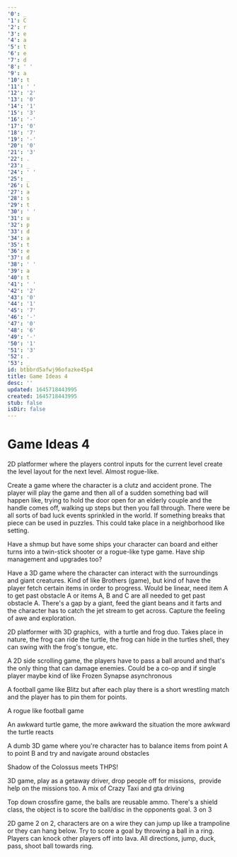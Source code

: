 ```yaml
---
'0': _
'1': C
'2': r
'3': e
'4': a
'5': t
'6': e
'7': d
'8': ' '
'9': a
'10': t
'11': ' '
'12': '2'
'13': '0'
'14': '1'
'15': '3'
'16': '-'
'17': '0'
'18': '7'
'19': '-'
'20': '0'
'21': '3'
'22': .
'23': _
'24': ' '
'25': _
'26': L
'27': a
'28': s
'29': t
'30': ' '
'31': u
'32': p
'33': d
'34': a
'35': t
'36': e
'37': d
'38': ' '
'39': a
'40': t
'41': ' '
'42': '2'
'43': '0'
'44': '1'
'45': '7'
'46': '-'
'47': '0'
'48': '6'
'49': '-'
'50': '1'
'51': '3'
'52': .
'53': _
id: btbbrd5afwj96ofazke45p4
title: Game Ideas 4
desc: ''
updated: 1645718443995
created: 1645718443995
stub: false
isDir: false
---
```


# Game Ideas 4


2D platformer where the players control inputs for the current level create the level layout for the next level. Almost rogue-like.

Create a game where the character is a clutz and accident prone. The player will play the game and then all of a sudden something bad will happen like, trying to hold the door open for an elderly couple and the handle comes off, walking up steps but then you fall through. There were be all sorts of bad luck events sprinkled in the world. If something breaks that piece can be used in puzzles. This could take place in a neighborhood like setting.

Have a shmup but have some ships your character can board and either turns into a twin-stick shooter or a rogue-like type game. Have ship management and upgrades too?

Have a 3D game where the character can interact with the surroundings and giant creatures. Kind of like Brothers (game), but kind of have the player fetch certain items in order to progress. Would be linear, need item A to get past obstacle A or items A, B and C are all needed to get past obstacle A. There's a gap by a giant, feed the giant beans and it farts and the character has to catch the jet stream to get across. Capture the feeling of awe and exploration.

2D platformer with 3D graphics,  with a turtle and frog duo. Takes place in nature, the frog can ride the turtle, the frog can hide in the turtles shell, they can swing with the frog's tongue, etc.

A 2D side scrolling game, the players have to pass a ball around and that's the only thing that can damage enemies. Could be a co-op and if single player maybe kind of like Frozen Synapse asynchronous

A football game like Blitz but after each play there is a short wrestling match and the player has to pin them for points.

A rogue like football game

An awkward turtle game, the more awkward the situation the more awkward the turtle reacts

A dumb 3D game where you're character has to balance items from point A to point B and try and navigate around obstacles

Shadow of the Colossus meets THPS!

3D game, play as a getaway driver, drop people off for missions,  provide help on the missions too. A mix of Crazy Taxi and gta driving

Top down crossfire game, the balls are reusable ammo. There's a shield class, the object is to score the ball/disc in the opponents goal. 3 on 3

2D game 2 on 2, characters are on a wire they can jump up like a trampoline or they can hang below. Try to score a goal by throwing a ball in a ring. Players can knock other players off into lava. All directions, jump, duck, pass, shoot ball towards ring.

